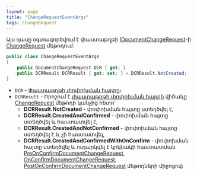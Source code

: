 ```yaml
---
layout: page
title: "ChangeRequestEventArgs" 
tags: ChangeRequest
---
```


Այս դասը օգտագործվում է փաստաթղթի [IDocumentChangeRequest](../IDocumentChangeRequest.md)-ի [ChangeRequest](../IDocumentChangeRequest/ChangeRequest.md) մեթոդում։

```c#
public class ChangeRequestEventArgs
{
    public DocumentChangeRequest DCR { get; }
    public DCRResult DCRResult { get; set; } = DCRResult.NotCreated;
}
```

* `DCR` - [Փաստաթղթի փոփոխման հայտը](../DocumentChangeRequest.md)։
* `DCRResult` - Որոշում է [փաստաթղթի փոփոխման հայտի](../DocumentChangeRequest.md) վիճակը [ChangeRequest](../IDocumentChangeRequest/ChangeRequest.md) մեթոդի կանչից հետո՝
  * **DCRResult.NotCreated** - փոփոխման հայտը ստեղծվել է,
  * **DCRResult.CreatedAndConfirmed** - փոփոխման հայտը ստեղծվել և հաստատվել է,
  * **DCRResult.CreatedAndNotConfirmed** - փոփոխման հայտը ստեղծվել է և չի հաստատվել,
  * **DCRResult.CreatedAndConfirmedWithOnConfirm** - փոփոխման հայտը ստեղծվել և ուղարկվել է կրկնակի հաստատման [PreOnConfirmDocumentChangeRequest](../../../extensions/definitions/document_extender/PreOnConfirmDocumentChangeRequest.md), [OnConfirmDocumentChangeRequest](../../definitions/document/OnConfirmDocumentChangeRequest.md), [PostOnConfirmDocumentChangeRequest](../../../extensions/definitions/document_extender/PostOnConfirmDocumentChangeRequest.md) մեթոդների միջոցով։